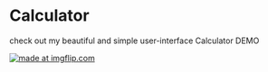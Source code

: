 # Calculator
check out my beautiful and simple user-interface Calculator 
DEMO

<a href="https://imgflip.com/gif/35uaqa"><img src="https://i.imgflip.com/35uaqa.gif" title="made at imgflip.com"/></a>
